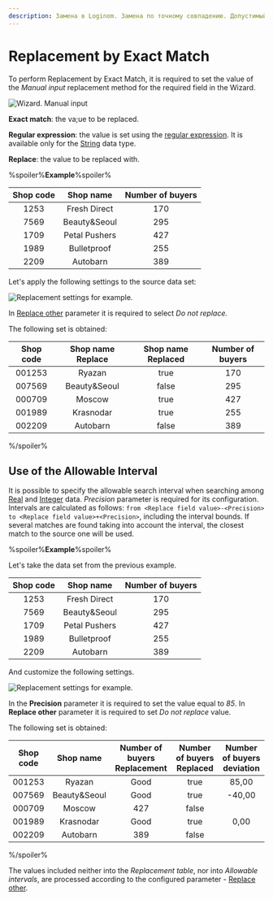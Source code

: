 ```yaml
---
description: Замена в Loginom. Замена по точному совпадению. Допустимый интервал.
---
```

# Replacement by Exact Match

To perform Replacement by Exact Match, it is required to set the value of the *Manual input* replacement method for the required field in the Wizard.

![Wizard. Manual input](./substitution-exact-match-1.png)

**Exact match**: the va;ue to be replaced.

**Regular expression**: the value is set using the [regular expression](./regexp-match.md). It is available only for the [String](./../../../data/datatype.md) data type.

**Replace**: the value to be replaced with.

%spoiler%**Example**%spoiler%

| Shop code | Shop name | Number of buyers |
|:-:|:-:|:-:|
| 1253 | Fresh Direct | 170 |
| 7569 | Beauty&Seoul | 295 |
| 1709 | Petal Pushers | 427 |
| 1989 | Bulletproof | 255 |
| 2209 | Autobarn | 389 |

Let's apply the following settings to the source data set:

![Replacement settings for example.](substitution-exact-match-2.png)

In [Replace other](./other-match.md) parameter it is required to select *Do not replace.*

The following set is obtained:

| Shop code | Shop name Replace | Shop name Replaced | Number of buyers |
|:-:|:-:|:-:|:-:|
| 001253 | Ryazan | true | 170 |
| 007569 | Beauty&Seoul | false | 295 |
| 000709 | Moscow | true | 427 |
| 001989 | Krasnodar | true | 255 |
| 002209 | Autobarn | false | 389 |

%/spoiler%


## Use of the Allowable Interval

It is possible to specify the allowable search interval when searching among [Real](./../../../data/datatype.md) and [Integer](./../../../data/datatype.md) data. *Precision* parameter is required for its configuration. Intervals are calculated as follows: `from <Replace field value>-<Precision> to <Replace field value>+<Precision>`, including the interval bounds. If several matches are found taking into account the interval, the closest match to the source one will be used.

%spoiler%**Example**%spoiler%

Let's take the data set from the previous example.

| Shop code | Shop name | Number of buyers |
|:-:|:-:|:-:|
| 1253 | Fresh Direct | 170 |
| 7569 | Beauty&Seoul | 295 |
| 1709 | Petal Pushers | 427 |
| 1989 | Bulletproof | 255 |
| 2209 | Autobarn | 389 |

And customize the following settings.

![Replacement settings for example.](substitution-exact-match-3.png)

In the **Precision** parameter it is required to set the value equal to *85*.
In **Replace other** parameter it is required to set *Do not replace* value.

The following set is obtained:

| Shop code | Shop name | Number of buyers Replacement | Number of buyers Replaced | Number of buyers deviation |
|:-:|:-:|:-:|:-:|:-:|
| 001253 | Ryazan | Good | true | 85,00 |
| 007569 | Beauty&Seoul | Good | true | -40,00 |
| 000709 | Moscow | 427 | false | |
| 001989 | Krasnodar | Good | true | 0,00 |
| 002209 | Autobarn | 389 | false | |

%/spoiler%

The values included neither into the *Replacement table*, nor into *Allowable intervals*, are processed according to the configured parameter - [Replace other](./other-match.md).